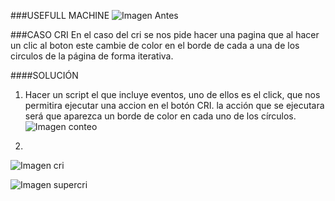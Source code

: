 ###USEFULL MACHINE
![Imagen Antes](http://4.1m.yt/iiWHinD.png "Imagen")

###CASO CRI
En el caso del cri se nos pide hacer una pagina que al hacer un clic al boton este cambie de color en el borde de cada a una de los circulos de la página de forma iterativa.

####SOLUCIÓN 

1. Hacer un script el que incluye eventos, uno de ellos es el click, que nos permitira ejecutar una accion en el botón CRI. la acción que se ejecutara será que aparezca un borde de color en cada uno de los círculos.
![Imagen conteo](http://4.1m.yt/U4lVSEL.png "Imagen")

2. 

![Imagen cri](http://3.1m.yt/66fD6u9.png "Imagen")


![Imagen supercri](http://4.1m.yt/PqEx7iU.png "Imagen")

